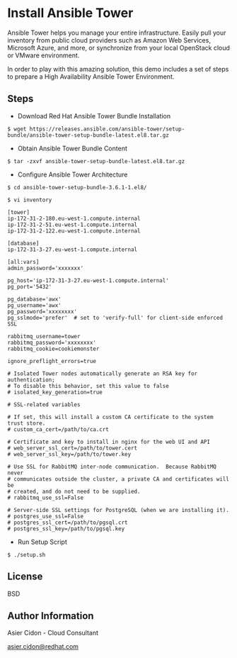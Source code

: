 # Install Ansible Tower

Ansible Tower helps you manage your entire infrastructure. Easily pull your inventory from public cloud providers such as Amazon Web Services, Microsoft Azure, and more, or synchronize from your local OpenStack cloud or VMware environment.

In order to play with this amazing solution, this demo includes a set of steps to prepare a High Availability Ansible Tower Environment. 

## Steps

- Download Red Hat Ansible Tower Bundle Installation

```
$ wget https://releases.ansible.com/ansible-tower/setup-bundle/ansible-tower-setup-bundle-latest.el8.tar.gz
```

- Obtain Ansible Tower Bundle Content

```
$ tar -zxvf ansible-tower-setup-bundle-latest.el8.tar.gz
```

- Configure  Ansible Tower Architecture

```
$ cd ansible-tower-setup-bundle-3.6.1-1.el8/

$ vi inventory

[tower]
ip-172-31-2-180.eu-west-1.compute.internal
ip-172-31-2-51.eu-west-1.compute.internal
ip-172-31-2-122.eu-west-1.compute.internal

[database]
ip-172-31-3-27.eu-west-1.compute.internal

[all:vars]
admin_password='xxxxxxx'

pg_host='ip-172-31-3-27.eu-west-1.compute.internal'
pg_port='5432'

pg_database='awx'
pg_username='awx'
pg_password='xxxxxxxx'
pg_sslmode='prefer'  # set to 'verify-full' for client-side enforced SSL

rabbitmq_username=tower
rabbitmq_password='xxxxxxxx'
rabbitmq_cookie=cookiemonster

ignore_preflight_errors=true

# Isolated Tower nodes automatically generate an RSA key for authentication;
# To disable this behavior, set this value to false
# isolated_key_generation=true

# SSL-related variables

# If set, this will install a custom CA certificate to the system trust store.
# custom_ca_cert=/path/to/ca.crt

# Certificate and key to install in nginx for the web UI and API
# web_server_ssl_cert=/path/to/tower.cert
# web_server_ssl_key=/path/to/tower.key

# Use SSL for RabbitMQ inter-node communication.  Because RabbitMQ never
# communicates outside the cluster, a private CA and certificates will be
# created, and do not need to be supplied.
# rabbitmq_use_ssl=False

# Server-side SSL settings for PostgreSQL (when we are installing it).
# postgres_use_ssl=False
# postgres_ssl_cert=/path/to/pgsql.crt
# postgres_ssl_key=/path/to/pgsql.key
```

- Run Setup Script

```
$ ./setup.sh
```

License
-------

BSD

Author Information
------------------

 Asier Cidon - Cloud Consultant

 asier.cidon@redhat.com